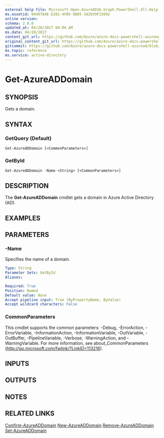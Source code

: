 ```yaml
---
external help file: Microsoft.Open.AzureAD16.Graph.PowerShell.dll-Help.xml
ms.assetid: 04497A4E-E281-4FB5-98D5-102039F15692
online version:
schema: 2.0.0
updated_at: 04/20/2017 04:04 AM
ms.date: 04/20/2017
content_git_url: https://github.com/Azure/azure-docs-powershell-azuread/blob/VinceSmith-patch-7/Azure%20AD%20Cmdlets/AzureAD/v2/Get-AzureADDomain.md
original_content_git_url: https://github.com/Azure/azure-docs-powershell-azuread/blob/VinceSmith-patch-7/Azure%20AD%20Cmdlets/AzureAD/v2/Get-AzureADDomain.md
gitcommit: https://github.com/Azure/azure-docs-powershell-azuread/blob/040cd8da6d7a72a69c1b4ba2f09d33e47e3b88c8
ms.topic: reference
ms.service: active-directory
---
```


# Get-AzureADDomain

## SYNOPSIS
Gets a domain.

## SYNTAX

### GetQuery (Default)
```
Get-AzureADDomain [<CommonParameters>]
```

### GetById
```
Get-AzureADDomain -Name <String> [<CommonParameters>]
```

## DESCRIPTION
The **Get-AzureADDomain** cmdlet gets a domain in Azure Active Directory (AD).

## EXAMPLES

## PARAMETERS

### -Name
Specifies the name of a domain.
```yaml
Type: String
Parameter Sets: GetById
Aliases: 

Required: True
Position: Named
Default value: None
Accept pipeline input: True (ByPropertyName, ByValue)
Accept wildcard characters: False
```

### CommonParameters
This cmdlet supports the common parameters: -Debug, -ErrorAction, -ErrorVariable, -InformationAction, -InformationVariable, -OutVariable, -OutBuffer, -PipelineVariable, -Verbose, -WarningAction, and -WarningVariable. For more information, see about_CommonParameters (http://go.microsoft.com/fwlink/?LinkID=113216).

## INPUTS

## OUTPUTS

## NOTES

## RELATED LINKS

[Confirm-AzureADDomain](./Confirm-AzureADDomain.md)
[New-AzureADDomain](./New-AzureADDomain.md)
[Remove-AzureADDomain](./Remove-AzureADDomain.md)
[Set-AzureADDomain](./Set-AzureADDomain.md)


